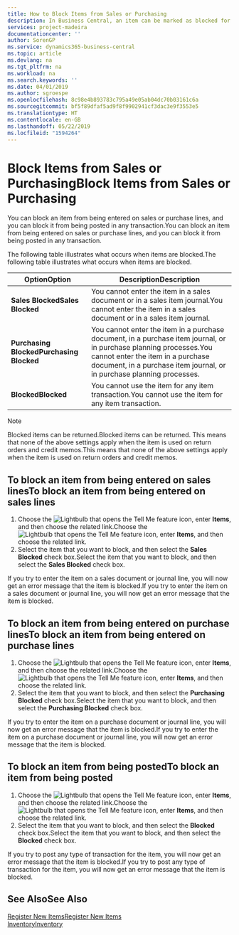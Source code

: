 ```yaml
---
title: How to Block Items from Sales or Purchasing
description: In Business Central, an item can be marked as blocked for sales, blocked for purchase, or blocked for all purposes.
services: project-madeira
documentationcenter: ''
author: SorenGP
ms.service: dynamics365-business-central
ms.topic: article
ms.devlang: na
ms.tgt_pltfrm: na
ms.workload: na
ms.search.keywords: ''
ms.date: 04/01/2019
ms.author: sgroespe
ms.openlocfilehash: 8c98e4b893783c795a49e05ab04dc70b03161c6a
ms.sourcegitcommit: bf5f89dfaf5ad9f8f9902941cf3dac3e9f3553e5
ms.translationtype: HT
ms.contentlocale: en-GB
ms.lasthandoff: 05/22/2019
ms.locfileid: "1594264"
---
```

# <a name="block-items-from-sales-or-purchasing"></a><span data-ttu-id="ed6e2-103">Block Items from Sales or Purchasing</span><span class="sxs-lookup"><span data-stu-id="ed6e2-103">Block Items from Sales or Purchasing</span></span>
<span data-ttu-id="ed6e2-104">You can block an item from being entered on sales or purchase lines, and you can block it from being posted in any transaction.</span><span class="sxs-lookup"><span data-stu-id="ed6e2-104">You can block an item from being entered on sales or purchase lines, and you can block it from being posted in any transaction.</span></span>  

<span data-ttu-id="ed6e2-105">The following table illustrates what occurs when items are blocked.</span><span class="sxs-lookup"><span data-stu-id="ed6e2-105">The following table illustrates what occurs when items are blocked.</span></span>  

|<span data-ttu-id="ed6e2-106">Option</span><span class="sxs-lookup"><span data-stu-id="ed6e2-106">Option</span></span>|<span data-ttu-id="ed6e2-107">Description</span><span class="sxs-lookup"><span data-stu-id="ed6e2-107">Description</span></span>|  
|--------------------|------------|  
|<span data-ttu-id="ed6e2-108">**Sales Blocked**</span><span class="sxs-lookup"><span data-stu-id="ed6e2-108">**Sales Blocked**</span></span>|<span data-ttu-id="ed6e2-109">You cannot enter the item in a sales document or in a sales item journal.</span><span class="sxs-lookup"><span data-stu-id="ed6e2-109">You cannot enter the item in a sales document or in a sales item journal.</span></span>|  
|<span data-ttu-id="ed6e2-110">**Purchasing Blocked**</span><span class="sxs-lookup"><span data-stu-id="ed6e2-110">**Purchasing Blocked**</span></span>|<span data-ttu-id="ed6e2-111">You cannot enter the item in a purchase document, in a purchase item journal, or in purchase planning processes.</span><span class="sxs-lookup"><span data-stu-id="ed6e2-111">You cannot enter the item in a purchase document, in a purchase item journal, or in purchase planning processes.</span></span>|  
|<span data-ttu-id="ed6e2-112">**Blocked**</span><span class="sxs-lookup"><span data-stu-id="ed6e2-112">**Blocked**</span></span>|<span data-ttu-id="ed6e2-113">You cannot use the item for any item transaction.</span><span class="sxs-lookup"><span data-stu-id="ed6e2-113">You cannot use the item for any item transaction.</span></span>|  

> [!NOTE]
> <span data-ttu-id="ed6e2-114">Blocked items can be returned.</span><span class="sxs-lookup"><span data-stu-id="ed6e2-114">Blocked items can be returned.</span></span> <span data-ttu-id="ed6e2-115">This means that none of the above settings apply when the item is used on return orders and credit memos.</span><span class="sxs-lookup"><span data-stu-id="ed6e2-115">This means that none of the above settings apply when the item is used on return orders and credit memos.</span></span>

## <a name="to-block-an-item-from-being-entered-on-sales-lines"></a><span data-ttu-id="ed6e2-116">To block an item from being entered on sales lines</span><span class="sxs-lookup"><span data-stu-id="ed6e2-116">To block an item from being entered on sales lines</span></span>  

1.  <span data-ttu-id="ed6e2-117">Choose the ![Lightbulb that opens the Tell Me feature](media/ui-search/search_small.png "Tell me what you want to do") icon, enter **Items**, and then choose the related link.</span><span class="sxs-lookup"><span data-stu-id="ed6e2-117">Choose the ![Lightbulb that opens the Tell Me feature](media/ui-search/search_small.png "Tell me what you want to do") icon, enter **Items**, and then choose the related link.</span></span>  
2.  <span data-ttu-id="ed6e2-118">Select the item that you want to block, and then select the **Sales Blocked** check box.</span><span class="sxs-lookup"><span data-stu-id="ed6e2-118">Select the item that you want to block, and then select the **Sales Blocked** check box.</span></span>  

<span data-ttu-id="ed6e2-119">If you try to enter the item on a sales document or journal line, you will now get an error message that the item is blocked.</span><span class="sxs-lookup"><span data-stu-id="ed6e2-119">If you try to enter the item on a sales document or journal line, you will now get an error message that the item is blocked.</span></span>

## <a name="to-block-an-item-from-being-entered-on-purchase-lines"></a><span data-ttu-id="ed6e2-120">To block an item from being entered on purchase lines</span><span class="sxs-lookup"><span data-stu-id="ed6e2-120">To block an item from being entered on purchase lines</span></span>  

1.  <span data-ttu-id="ed6e2-121">Choose the ![Lightbulb that opens the Tell Me feature](media/ui-search/search_small.png "Tell me what you want to do") icon, enter **Items**, and then choose the related link.</span><span class="sxs-lookup"><span data-stu-id="ed6e2-121">Choose the ![Lightbulb that opens the Tell Me feature](media/ui-search/search_small.png "Tell me what you want to do") icon, enter **Items**, and then choose the related link.</span></span>  
2.  <span data-ttu-id="ed6e2-122">Select the item that you want to block, and then select the **Purchasing Blocked** check box.</span><span class="sxs-lookup"><span data-stu-id="ed6e2-122">Select the item that you want to block, and then select the **Purchasing Blocked** check box.</span></span>  

<span data-ttu-id="ed6e2-123">If you try to enter the item on a purchase document or journal line, you will now get an error message that the item is blocked.</span><span class="sxs-lookup"><span data-stu-id="ed6e2-123">If you try to enter the item on a purchase document or journal line, you will now get an error message that the item is blocked.</span></span>

## <a name="to-block-an-item-from-being-posted"></a><span data-ttu-id="ed6e2-124">To block an item from being posted</span><span class="sxs-lookup"><span data-stu-id="ed6e2-124">To block an item from being posted</span></span>
1. <span data-ttu-id="ed6e2-125">Choose the ![Lightbulb that opens the Tell Me feature](media/ui-search/search_small.png "Tell me what you want to do") icon, enter **Items**, and then choose the related link.</span><span class="sxs-lookup"><span data-stu-id="ed6e2-125">Choose the ![Lightbulb that opens the Tell Me feature](media/ui-search/search_small.png "Tell me what you want to do") icon, enter **Items**, and then choose the related link.</span></span>
2. <span data-ttu-id="ed6e2-126">Select the item that you want to block, and then select the **Blocked** check box.</span><span class="sxs-lookup"><span data-stu-id="ed6e2-126">Select the item that you want to block, and then select the **Blocked** check box.</span></span>

<span data-ttu-id="ed6e2-127">If you try to post any type of transaction for the item, you will now get an error message that the item is blocked.</span><span class="sxs-lookup"><span data-stu-id="ed6e2-127">If you try to post any type of transaction for the item, you will now get an error message that the item is blocked.</span></span>

## <a name="see-also"></a><span data-ttu-id="ed6e2-128">See Also</span><span class="sxs-lookup"><span data-stu-id="ed6e2-128">See Also</span></span>  
[<span data-ttu-id="ed6e2-129">Register New Items</span><span class="sxs-lookup"><span data-stu-id="ed6e2-129">Register New Items</span></span>](inventory-how-register-new-items.md)  
[<span data-ttu-id="ed6e2-130">Inventory</span><span class="sxs-lookup"><span data-stu-id="ed6e2-130">Inventory</span></span>](inventory-manage-inventory.md)  
